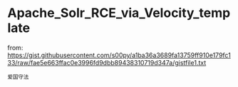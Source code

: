 # Apache_Solr_RCE_via_Velocity_template

from: https://gist.githubusercontent.com/s00py/a1ba36a3689fa13759ff910e179fc133/raw/fae5e663ffac0e3996fd9dbb89438310719d347a/gistfile1.txt

```
爱国守法
```


